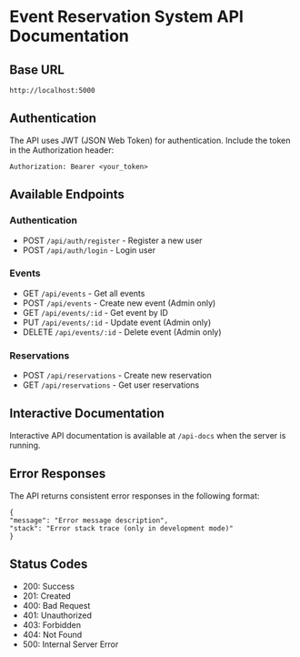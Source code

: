 # Event Reservation System API Documentation

## Base URL

`http://localhost:5000`

## Authentication

The API uses JWT (JSON Web Token) for authentication. Include the token in the Authorization header:

```
Authorization: Bearer <your_token>
```

## Available Endpoints

### Authentication

- POST `/api/auth/register` - Register a new user
- POST `/api/auth/login` - Login user

### Events

- GET `/api/events` - Get all events
- POST `/api/events` - Create new event (Admin only)
- GET `/api/events/:id` - Get event by ID
- PUT `/api/events/:id` - Update event (Admin only)
- DELETE `/api/events/:id` - Delete event (Admin only)

### Reservations

- POST `/api/reservations` - Create new reservation
- GET `/api/reservations` - Get user reservations

## Interactive Documentation

Interactive API documentation is available at `/api-docs` when the server is running.

## Error Responses

The API returns consistent error responses in the following format:

```
{
"message": "Error message description",
"stack": "Error stack trace (only in development mode)"
}
```

## Status Codes

- 200: Success
- 201: Created
- 400: Bad Request
- 401: Unauthorized
- 403: Forbidden
- 404: Not Found
- 500: Internal Server Error
